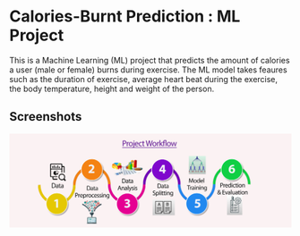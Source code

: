 
# Calories-Burnt Prediction : ML Project
This is a Machine Learning (ML) project that predicts the amount of calories a user (male or female) burns during exercise. The ML model takes feaures such as the duration of exercise, average heart beat during the exercise, the body temperature, height and weight of the person.


## Screenshots

![Workflow](https://github.com/Brafamous/Machine-Learning_Regression/blob/main/Machine-Learning-Project.jpg)

